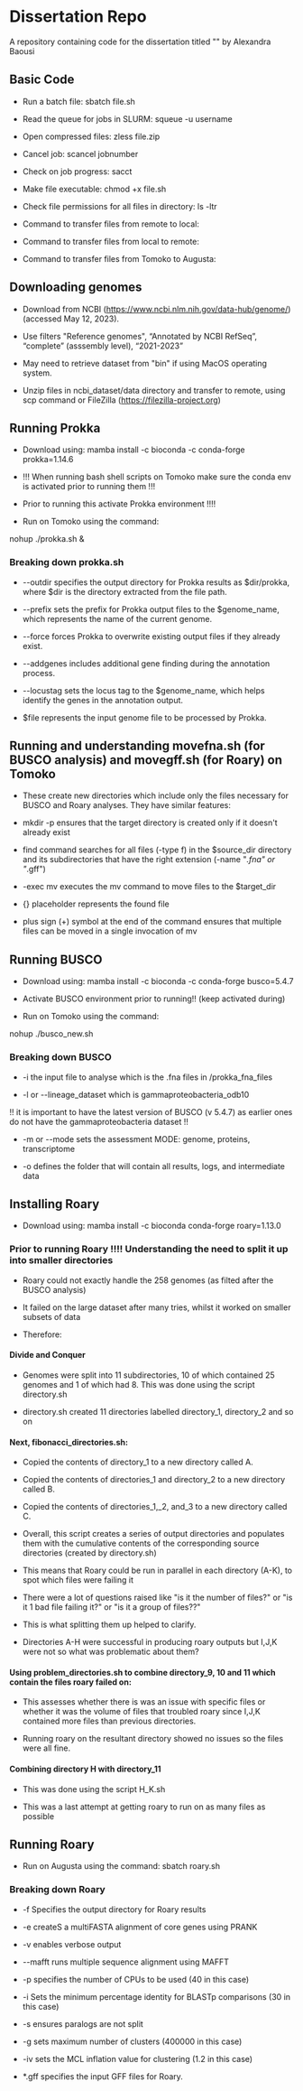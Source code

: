 # Dissertation Repo
A repository containing code for the dissertation titled "" by Alexandra Baousi 

## Basic Code 
- Run a batch file:    sbatch file.sh 

- Read the queue for jobs in SLURM:    squeue -u username
  
- Open compressed files:    zless file.zip 
  
- Cancel job:    scancel jobnumber  
  
- Check on job progress:  sacct 
  
- Make file executable:  chmod +x file.sh
  
- Check file permissions for all files in directory:  ls -ltr 

- Command to transfer files from remote to local: 

- Command to transfer files from local to remote: 

- Command to transfer files from Tomoko to Augusta: 

## Downloading genomes 

- Download from NCBI (https://www.ncbi.nlm.nih.gov/data-hub/genome/) (accessed May 12, 2023). 
  
- Use filters "Reference genomes", “Annotated by NCBI RefSeq”, “complete” (asssembly level), “2021-2023”
  
- May need to retrieve dataset from "bin" if using MacOS operating system. 
  
- Unzip files in ncbi_dataset/data directory and transfer to remote, using scp command or FileZilla (https://filezilla-project.org)

## Running Prokka 

- Download using: mamba install -c bioconda -c conda-forge prokka=1.14.6

-  !!! When running bash shell scripts on Tomoko make sure the conda env is activated prior to running them !!!

-  Prior to running this activate Prokka environment !!!! 

- Run on Tomoko using the command: 

nohup ./prokka.sh & 

### Breaking down prokka.sh 
-	--outdir specifies the output directory for Prokka results as $dir/prokka, where $dir is the directory extracted from the file path.
	
-	--prefix sets the prefix for Prokka output files to the $genome_name, which represents the name of the current genome.
	
-	--force forces Prokka to overwrite existing output files if they already exist.
	
-	--addgenes includes additional gene finding during the annotation process.
	
-	--locustag sets the locus tag to the $genome_name, which helps identify the genes in the annotation output.

-	$file represents the input genome file to be processed by Prokka.

## Running and understanding movefna.sh (for BUSCO analysis) and movegff.sh (for Roary) on Tomoko 

- These create new directories which include only the files necessary for BUSCO and Roary analyses. They have similar features: 

- mkdir -p ensures that the target directory is created only if it doesn't already exist

- find command searches for all files (-type f) in the $source_dir directory and its subdirectories that have the right extension (-name "*.fna" or "*.gff")

- -exec mv executes the mv command to move files to the $target_dir

- {} placeholder represents the found file

- plus sign (+) symbol at the end of the command ensures that multiple files can be moved in a single invocation of mv

## Running BUSCO 

- Download using: mamba install -c bioconda -c conda-forge busco=5.4.7

- Activate BUSCO environment prior to running!! (keep activated during)

- Run on Tomoko using the command: 

nohup ./busco_new.sh

### Breaking down BUSCO 
- -i the input file to analyse which is the .fna files in /prokka_fna_files

- -l or --lineage_dataset which is gammaproteobacteria_odb10 

!! it is important to have the latest version of BUSCO (v 5.4.7) as earlier ones do not have the gammaproteobacteria dataset !!

- -m or --mode sets the assessment MODE: genome, proteins, transcriptome

- -o defines the folder that will contain all results, logs, and intermediate data

## Installing Roary 

- Download using: mamba install -c bioconda conda-forge roary=1.13.0

### Prior to running Roary !!!! Understanding the need to split it up into smaller directories 

- Roary could not exactly handle the 258 genomes (as filted after the BUSCO analysis) 

- It failed on the large dataset after many tries, whilst it worked on smaller subsets of data

- Therefore: 
  
#### Divide and Conquer 

- Genomes were split into 11 subdirectories, 10 of which contained 25 genomes and 1 of which had 8. This was done using the script directory.sh

- directory.sh created 11 directories labelled directory_1, directory_2 and so on

#### Next, fibonacci_directories.sh:
- Copied the contents of directory_1 to a new directory called A.

- Copied the contents of directories_1 and directory_2 to a new directory called B.

- Copied the contents of directories_1,_2, and_3 to a new directory called C.

- Overall, this script creates a series of output directories and populates them with the cumulative contents of the corresponding source directories (created by directory.sh)

- This means that Roary could be run in parallel in each directory (A-K), to spot which files were failing it

- There were a lot of questions raised like "is it the number of files?" or "is it 1 bad file failing it?" or "is it a group of files??"

- This is what splitting them up helped to clarify.

- Directories A-H were successful in producing roary outputs but I,J,K were not so what was problematic about them?

#### Using problem_directories.sh to combine directory_9, 10 and 11 which contain the files roary failed on: 

- This assesses whether there is was an issue with specific files or whether it was the volume of files that troubled roary since I,J,K contained more files than previous directories.

- Running roary on the resultant directory showed no issues so the files were all fine. 

#### Combining directory H with directory_11
- This was done using the script H_K.sh

- This was a last attempt at getting roary to run on as many files as possible

## Running Roary 

- Run on Augusta using the command: sbatch roary.sh

### Breaking down Roary 
- -f Specifies the output directory for Roary results

- -e createS a multiFASTA alignment of core genes using PRANK

- -v enables verbose output

- --mafft runs multiple sequence alignment using MAFFT

- -p specifies the number of CPUs to be used (40 in this case)

- -i Sets the minimum percentage identity for BLASTp comparisons (30 in this case)

- -s ensures paralogs are not split

- -g sets maximum number of clusters (400000 in this case)

- -iv sets the MCL inflation value for clustering (1.2 in this case)

- *.gff specifies the input GFF files for Roary.


